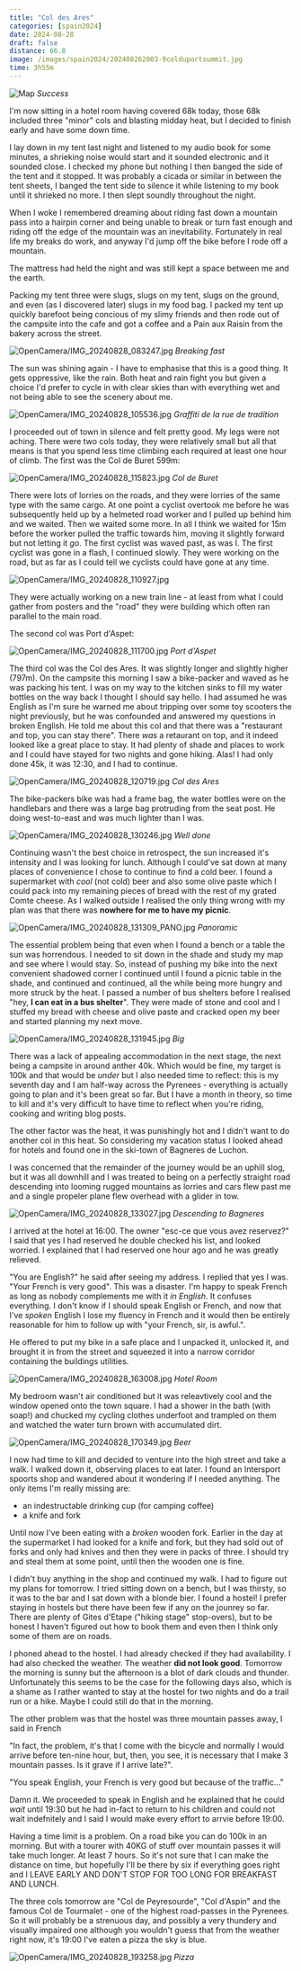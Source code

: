 ```yaml
--- 
title: "Col des Ares"
categories: [spain2024]
date: 2024-08-28
draft: false
distance: 66.8
image: /images/spain2024/202408262003-9colduportsummit.jpg
time: 3h55m
---
```


![Map](/images/spain2024/202408281449-map.jpg)
*Success*

I'm now sitting in a hotel room having covered 68k today, those 68k included
three "minor" cols and blasting midday heat, but I decided to finish early and
have some down time.

I lay down in my tent last night and listened to my audio book for some
minutes, a shrieking noise would start and it sounded electronic and it
sounded close. I checked my phone but nothing I then banged the side of the
tent and it stopped. It was probably a cicada or similar in between the tent
sheets, I banged the tent side to silence it while listening to my book until
it shrieked no more. I then slept soundly throughout the night.

When I woke I remembered dreaming about riding fast down a mountain pass into
a hairpin corner and being unable to break or turn fast enough and riding off
the edge of the mountain was an inevitability. Fortunately in real life my
breaks do work, and anyway I'd jump off the bike before I rode off a mountain.

The mattress had held the night and was still kept a space between me and the
earth.

Packing my tent three were slugs, slugs on my tent, slugs on the ground, and
even (as I discovered later) slugs in my food bag. I packed my tent up quickly
barefoot being concious of my slimy friends and then rode out of the campsite
into the cafe and got a coffee and a Pain aux Raisin from the bakery across
the street.

![OpenCamera/IMG_20240828_083247.jpg](/images/spain2024/202408271841-breakfast.jpg)
*Breaking fast*

The sun was shining again - I have to emphasise that this is a good thing. It
gets oppressive, like the rain. Both heat and rain fight you but given a
choice I'd prefer to cycle in with clear skies than with everything wet and
not being able to see the scenery about me.

![OpenCamera/IMG_20240828_105536.jpg](/images/spain2024/202408271841-grafitti.jpg)
*Graffiti de la rue de tradition*

I proceeded out of town in silence and felt pretty good. My legs were not
aching. There were two cols today, they were relatively small but all that
means is that you spend less time climbing each required at least one hour of
climb. The first was the Col de Buret 599m:

![OpenCamera/IMG_20240828_115823.jpg](/images/spain2024/202408271841-buret.jpg)
*Col de Buret*

There were lots of lorries on the roads, and they were lorries of the same
type with the same cargo. At one point a cyclist overtook me before he was
subsequently held up by a helmeted road worker and I pulled up behind him and
we waited. Then we waited some more. In all I think we waited for 15m before
the worker pulled the traffic towards him, moving it slightly forward but not
letting it _go_. The first cyclist was waved past, as was I. The first cyclist
was gone in a flash, I continued slowly. They were working on the road, but as
far as I could tell we cyclists could have gone at any time.

![OpenCamera/IMG_20240828_110927.jpg](/images/spain2024/202408271841-firstcolview.jpg)

They were actually working on a new train line - at least from what I could gather
from posters and the "road" they were building which often ran parallel to the
main road.

The second col was Port d'Aspet:

![OpenCamera/IMG_20240828_111700.jpg](/images/spain2024/202408281449-portdespettop.jpg)
*Port d'Aspet*

The third col was the Col des Ares. It was slightly longer and slightly
higher (797m). On the campsite this morning I saw a bike-packer and waved as he
was packing his tent. I was on my way to the kitchen sinks to fill my water
bottles on the way back I thought I should say hello. I had assumed he was
English as I'm sure he warned me about tripping over some toy scooters the
night previously, but he was confounded and answered my questions in broken
English. He told me about this col and that there was a "restaurant and top,
you can stay there". There _was_ a retaurant on top, and it indeed looked like
a great place to stay. It had plenty of shade and places to work and I could
have stayed for two nights and gone hiking. Alas! I had only done 45k, it was
12:30, and I had to continue.

![OpenCamera/IMG_20240828_120719.jpg](/images/spain2024/202408271841-ares.jpg)
*Col des Ares*

The bike-packers bike was had a frame bag, the water bottles were on the
handlebars and there was a large bag protruding from the seat post. He doing
west-to-east and was much lighter than I was.

![OpenCamera/IMG_20240828_130246.jpg](/images/spain2024/202408271841-nopissing.jpg)
*Well done*

Continuing wasn't the best choice in retrospect, the sun increased it's
intensity and I was looking for lunch. Although I could've sat down at many
places of convenience I chose to continue to find a cold beer. I found a
supermarket with _cool_ (not cold) beer and also some olive paste which I
could pack into my remaining pieces of bread with the rest of my grated Comte
cheese. As I walked outside I realised the only thing wrong with my plan was
that there was **nowhere for me to have my picnic**.

![OpenCamera/IMG_20240828_131309_PANO.jpg](/images/spain2024/202408271841-panogood.jpg)
*Panoramic*

The essential problem being that even when I found a bench or a table the sun
was horrendous. I needed to sit down in the shade and study my map and see
where I would stay. So, instead of pushing my bike into the next convenient
shadowed corner I continued until I found a picnic table in the shade, and
continued and continued, all the while being more hungry and more struck by
the heat. I passed a number of bus shelters before I realised "hey, **I can eat
in a bus shelter**". They were made of stone and cool and I stuffed my bread
with cheese and olive paste and cracked open my beer and started planning my
next move.

![OpenCamera/IMG_20240828_131945.jpg](/images/spain2024/202408271841-big.jpg)
*Big*

There was a lack of appealing accommodation in the next stage, the next being
a campsite in around anther 40k. Which would be fine, my target is 100k and
that would be _under_ but I also needed time to reflect: this is my seventh
day and I am half-way across the Pyrenees - everything is actually going to
plan and it's been great so far. But I have a month in theory, so time to kill
and it's very difficult to have time to reflect when you're riding, cooking
and writing blog posts.

The other factor was the heat, it was punishingly hot and I didn't want to do
another col in this heat. So considering my vacation status I looked ahead for
hotels and found one in the ski-town of Bagneres de Luchon. 

I was concerned that the remainder of the journey would be an uphill slog, but
it was all downhill and I was treated to being on a perfectly straight road
descending into looming rugged mountains as lorries and cars flew past me and
a single propeler plane flew overhead with a glider in tow.

![OpenCamera/IMG_20240828_133027.jpg](/images/spain2024/202408271841-straight1.jpg)
*Descending to Bagneres*

I arrived at the hotel at 16:00. The owner "esc-ce que vous avez reservez?" I
said that yes I had reserved he double checked his list, and looked worried. I
explained that I had reserved one hour ago and he was greatly relieved.

"You are English?" he said after seeing my address. I replied that yes I was.
"Your French is very good". This was a disaster. I'm happy to speak French as
long as nobody complements me with it _in English_. It confuses everything. I
don't know if I should speak English or French, and now that I've _spoken_
English I lose my fluency in French and it would then be entirely reasonable
for him to follow up with "your French, sir, is awful.".

He offered to put my bike in a safe place and I unpacked it, unlocked it, and
brought it in from the street and squeezed it into a narrow corridor
containing the buildings utilities.

![OpenCamera/IMG_20240828_163008.jpg](/images/spain2024/202408271841-hotel.jpg)
*Hotel Room*

My bedroom wasn't air conditioned but it was releavtively cool and the window
opened onto the town square. I had a shower in the bath (with soap!) and
chucked my cycling clothes underfoot and trampled on them and watched the
water turn brown with accumulated dirt.

![OpenCamera/IMG_20240828_170349.jpg](/images/spain2024/202408271841-beer1.jpg)
*Beer*

I now had time to kill and decided to venture into the high street and take a
walk. I walked down it, observing places to eat later. I found an Intersport
spoorts shop and wandered about it wondering if I needed anything. The only
items I'm really missing are:

- an indestructable drinking cup (for camping coffee)
- a knife and fork

Until now I've been eating with a _broken_ wooden fork. Earlier in the day at
the supermarket I had looked for a knife and fork, but they had sold out of
forks and only had knives and then they were in packs of three. I should try
and steal them at some point, until then the wooden one is fine.

I didn't buy anything in the shop and continued my walk. I had to figure out
my plans for tomorrow. I tried sitting down on a bench, but I was thirsty, so
it was to the bar and I sat down with a blonde bier. I found a hostel! I
prefer staying in hostels but there have been few if any on the jounrey so
far. There are plenty of Gites d'Etape ("hiking stage" stop-overs), but to be
honest I haven't figured out how to book them and even then I think only some
of them are on roads.

I phoned ahead to the hostel. I had already checked if they had availability.
I had also checked the weather. The weather **did not look good**. Tomorrow
the morning is sunny but the afternoon is a blot of dark clouds and
thunder. Unfortunately this seems to be the case for the following days also,
which is a shame as I rather wanted to stay at the hostel for two nights and
do a trail run or a hike. Maybe I could still do that in the morning.

The other problem was that the hostel was three mountain passes away, I said
in French 

"In fact, the problem, it's that I come with the bicycle and normally I would
arrive before ten-nine hour, but, then, you see, it is necessary that I make 3
mountain passes. Is it grave if I arrive late?". 

"You speak English, your French is very good but because of the traffic..."

Damn it. We proceeded to speak in English and he explained that he could
_wait_ until 19:30 but he had in-fact to return to his children and could not
wait indefnitely and I said I would make every effort to arrvie before 19:00.

Having a time limit is a problem. On a road bike you can do 100k in an
morning. But with a tourer with 40KG of stuff over mountain passes it will
take much longer. At least 7 hours. So it's not sure that I can make the
distance on time, but hopefully I'll be there by six if everything goes right
and I LEAVE EARLY AND DON'T STOP FOR TOO LONG FOR BREAKFAST AND LUNCH.

The three cols tomorrow are "Col de Peyresourde", "Col d'Aspin" and the famous
Col de Tourmalet - one of the highest road-passes in the Pyrenees. So it will
probably be a strenuous day, and possibly a very thundery and visually
impaired one although you wouldn't guess that from the weather right now, it's
19:00 I've eaten a pizza the sky is blue.

![OpenCamera/IMG_20240828_193258.jpg](/images/spain2024/202408271841-pizza.jpg)
*Pizza*

